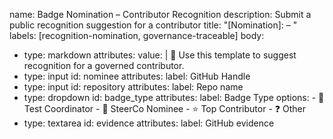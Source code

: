 name: Badge Nomination – Contributor Recognition
description: Submit a public recognition suggestion for a contributor
title: "[Nomination]: <GitHub handle> – <Badge Type>"
labels: [recognition-nomination, governance-traceable]
body:
  - type: markdown
    attributes:
      value: |
        🏅 Use this template to suggest recognition for a governed contributor.
  - type: input
    id: nominee
    attributes:
      label: GitHub Handle
  - type: input
    id: repository
    attributes:
      label: Repo name
  - type: dropdown
    id: badge_type
    attributes:
      label: Badge Type
      options:
        - 🧪 Test Coordinator
        - 🧠 SteerCo Nominee
        - ⭐ Top Contributor
        - ❓ Other
  - type: textarea
    id: evidence
    attributes:
      label: GitHub evidence
